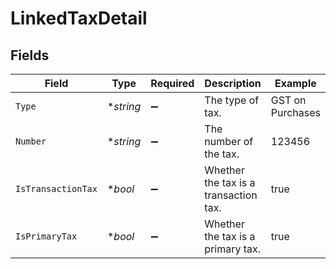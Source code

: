# LinkedTaxDetail


## Fields

| Field                                 | Type                                  | Required                              | Description                           | Example                               |
| ------------------------------------- | ------------------------------------- | ------------------------------------- | ------------------------------------- | ------------------------------------- |
| `Type`                                | **string*                             | :heavy_minus_sign:                    | The type of tax.                      | GST on Purchases                      |
| `Number`                              | **string*                             | :heavy_minus_sign:                    | The number of the tax.                | 123456                                |
| `IsTransactionTax`                    | **bool*                               | :heavy_minus_sign:                    | Whether the tax is a transaction tax. | true                                  |
| `IsPrimaryTax`                        | **bool*                               | :heavy_minus_sign:                    | Whether the tax is a primary tax.     | true                                  |